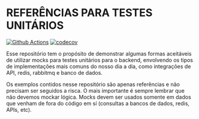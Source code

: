 # REFERÊNCIAS PARA TESTES UNITÁRIOS

[![Github Actions](https://github.com/naturesprophet/testes-unitarios-backend/actions/workflows/ci.yml/badge.svg)](https://github.com/NaturesProphet/testes-unitarios-backend/actions)
[![codecov](https://codecov.io/gh/naturesProphet/testes-unitarios-backend/branch/main/graph/badge.svg?token=0160b944-1190-4f63-8b44-08a133faaa52)](https://codecov.io/gh/naturesProphet/testes-unitarios-backend)

Esse repositório tem o propósito de demonstrar algumas formas aceitáveis de utilizar mocks para testes unitários para o backend, envolvendo os tipos de implementações mais comuns do nosso dia a dia, como integrações de API, redis, rabbitmq e banco de dados.

Os exemplos contidos nesse repositório são apenas referências e não precisam ser seguidos a risca. O mais importante é sempre lembrar que não devemos mockar lógica. Mocks devem ser usados somente em dados que venham de fora do código em sí (consultas a bancos de dados, redis, APIs, etc).
